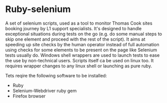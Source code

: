 # Ruby-selenium

A set of selenium scripts, used as a tool to monitor Thomas Cook sites booking journey by L1 support specialists. It's designed to handle exceptional situations during tests on the go (e.g. do some manual steps to skip one element and proceed with the rest of the script). It aims at speeding up site checks by the human operator instead of full automation using checks for some elements to be present on the page like Selenium tests usually do. Windows shell wrappers are used to launch tests to ease the use by non-technical users. Scripts itself ca be used on linux too. It requires wrapper changes to any linux shell or launching as pure ruby.

Tets reqire the following software to be installed:

- Ruby
- Selenium-Webdriver ruby gem
- Firefox browser
